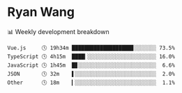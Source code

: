# Ryan Wang

 <!-- waka-box start -->
📊 Weekly development breakdown
```text
Vue.js     🕓 19h34m ███████████████████▊░░░░░░░ 73.5%
TypeScript 🕓 4h15m  ████▎░░░░░░░░░░░░░░░░░░░░░░ 16.0%
JavaScript 🕓 1h45m  █▊░░░░░░░░░░░░░░░░░░░░░░░░░  6.6%
JSON       🕓 32m    ▌░░░░░░░░░░░░░░░░░░░░░░░░░░  2.0%
Other      🕓 18m    ▎░░░░░░░░░░░░░░░░░░░░░░░░░░  1.1%
```
<!-- Powered by https://github.com/YouEclipse/waka-box-go . -->
<!-- waka-box end -->